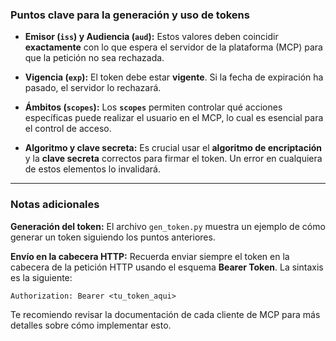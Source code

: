 
### **Puntos clave para la generación y uso de tokens**

  - **Emisor (`iss`) y Audiencia (`aud`):** Estos valores deben coincidir **exactamente** con lo que espera el servidor de la plataforma (MCP) para que la petición no sea rechazada.

  - **Vigencia (`exp`):** El token debe estar **vigente**. Si la fecha de expiración ha pasado, el servidor lo rechazará.

  - **Ámbitos (`scopes`):** Los **`scopes`** permiten controlar qué acciones específicas puede realizar el usuario en el MCP, lo cual es esencial para el control de acceso.

  - **Algoritmo y clave secreta:** Es crucial usar el **algoritmo de encriptación** y la **clave secreta** correctos para firmar el token. Un error en cualquiera de estos elementos lo invalidará.

-----

### **Notas adicionales**

**Generación del token:**
El archivo `gen_token.py` muestra un ejemplo de cómo generar un token siguiendo los puntos anteriores.

**Envío en la cabecera HTTP:**
Recuerda enviar siempre el token en la cabecera de la petición HTTP usando el esquema **Bearer Token**. La sintaxis es la siguiente:

```
Authorization: Bearer <tu_token_aqui>
```

Te recomiendo revisar la documentación de cada cliente de MCP para más detalles sobre cómo implementar esto.
